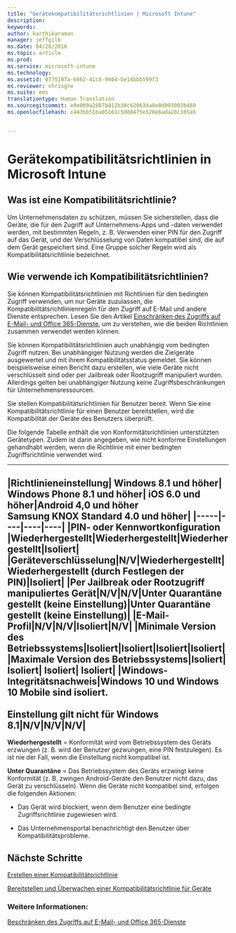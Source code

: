 ```yaml
---
title: "Gerätekompatibilitätsrichtlinien | Microsoft Intune"
description: 
keywords: 
author: karthikaraman
manager: jeffgilb
ms.date: 04/28/2016
ms.topic: article
ms.prod: 
ms.service: microsoft-intune
ms.technology: 
ms.assetid: 0775107a-6662-41c8-9404-be14bbb599f3
ms.reviewer: chrisgre
ms.suite: ems
translationtype: Human Translation
ms.sourcegitcommit: e9e069a2887b812b30c620634a8e0d093093b460
ms.openlocfilehash: c443bb51ba05161c5088475e528e6ada28c105a5


---
```


# Gerätekompatibilitätsrichtlinien in Microsoft Intune
## Was ist eine Kompatibilitätsrichtlinie?
Um Unternehmensdaten zu schützen, müssen Sie sicherstellen, dass die Geräte, die für den Zugriff auf Unternehmens-Apps und -daten verwendet werden, mit bestimmten Regeln, z. B. Verwenden einer PIN für den Zugriff auf das Gerät, und der Verschlüsselung von Daten kompatibel sind, die auf dem Gerät gespeichert sind. Eine Gruppe solcher Regeln wird als Kompatibilitätsrichtlinie bezeichnet.

## Wie verwende ich Kompatibilitätsrichtlinien?
Sie können Kompatibilitätsrichtlinien mit Richtlinien für den bedingten Zugriff verwenden, um nur Geräte zuzulassen, die Kompatibilitätsrichtlinienregeln für den Zugriff auf E-Mail und andere Dienste entsprechen. Lesen Sie den Artikel [Einschränken des Zugriffs auf E-Mail- und Office 365-Dienste](restrict-access-to-email-and-o365-services-with-microsoft-intune.md), um zu verstehen, wie die beiden Richtlinien zusammen verwendet werden können.

Sie können Kompatibilitätsrichtlinien auch unabhängig vom bedingten Zugriff nutzen. Bei unabhängiger Nutzung werden die Zielgeräte ausgewertet und mit ihrem Kompatibilitätsstatus gemeldet. Sie können beispielsweise einen Bericht dazu erstellen, wie viele Geräte nicht verschlüsselt sind oder per Jailbreak oder Rootzugriff manipuliert wurden. Allerdings gelten bei unabhängiger Nutzung keine Zugriffsbeschränkungen für Unternehmensressourcen.

Sie stellen Kompatibilitätsrichtlinien für Benutzer bereit. Wenn Sie eine Kompatibilitätsrichtlinie für einen Benutzer bereitstellen, wird die Kompatibilität der Geräte des Benutzers überprüft.

Die folgende Tabelle enthält die von Konformitätsrichtlinien unterstützten Gerätetypen. Zudem ist darin angegeben, wie nicht konforme Einstellungen gehandhabt werden, wenn die Richtlinie mit einer bedingten Zugriffsrichtlinie verwendet wird.

--------------

|Richtlinieneinstellung| Windows 8.1 und höher| Windows Phone 8.1 und höher| iOS 6.0 und höher|Android 4,0 und höher<br/>Samsung KNOX Standard 4.0 und höher|
|-----|----|----|----|
|**PIN- oder Kennwortkonfiguration** |Wiederhergestellt|Wiederhergestellt|Wiederhergestellt|Isoliert|
|**Geräteverschlüsselung**|N/V|Wiederhergestellt|Wiederhergestellt (durch Festlegen der PIN)|Isoliert|
|**Per Jailbreak oder Rootzugriff manipuliertes Gerät**|N/V|N/V|Unter Quarantäne gestellt (keine Einstellung)|Unter Quarantäne gestellt (keine Einstellung)|
|**E-Mail-Profil**|N/V|N/V|Isoliert|N/V|
|**Minimale Version des Betriebssystems**|Isoliert|Isoliert|Isoliert|Isoliert|
|**Maximale Version des Betriebssystems**|Isoliert| Isoliert| Isoliert| Isoliert|
|**Windows-Integritätsnachweis**|Windows 10 und Windows 10 Mobile sind isoliert.<br /><br />Einstellung gilt nicht für Windows 8.1|N/V|N/V|N/V|
--------------
**Wiederhergestellt** = Konformität wird vom Betriebssystem des Geräts erzwungen (z. B. wird der Benutzer gezwungen, eine PIN festzulegen).  Es ist nie der Fall, wenn die Einstellung nicht kompatibel ist.

**Unter Quarantäne** = Das Betriebssystem des Geräts erzwingt keine Konformität (z. B. zwingen Android-Geräte den Benutzer nicht dazu, das Gerät zu verschlüsseln). Wenn die Geräte nicht kompatibel sind, erfolgen die folgenden Aktionen:

-   Das Gerät wird blockiert, wenn dem Benutzer eine bedingte Zugriffsrichtlinie zugewiesen wird.

-   Das Unternehmensportal benachrichtigt den Benutzer über Kompatibilitätsprobleme.

## Nächste Schritte
[Erstellen einer Kompatibilitätsrichtlinie](create-a-device-compliance-policy-in-microsoft-intune.md)

[Bereitstellen und Überwachen einer Kompatibilitätsrichtlinie für Geräte](deploy-and-monitor-a-device-compliance-policy-in-microsoft-intune.md)

### Weitere Informationen:
[Beschränken des Zugriffs auf E-Mail- und Office 365-Dienste](restrict-access-to-email-and-o365-services-with-microsoft-intune.md)



<!--HONumber=Jun16_HO4-->


